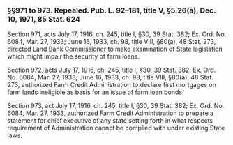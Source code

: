 ### §§971 to 973. Repealed. Pub. L. 92–181, title V, §5.26(a), Dec. 10, 1971, 85 Stat. 624 ###

Section 971, acts July 17, 1916, ch. 245, title I, §30, 39 Stat. 382; Ex. Ord. No. 6084, Mar. 27, 1933; June 16, 1933, ch. 98, title VIII, §80(a), 48 Stat. 273, directed Land Bank Commissioner to make examination of State legislation which might impair the security of farm loans.

Section 972, acts July 17, 1916, ch. 245, title I, §30, 39 Stat. 382; Ex. Ord. No. 6084, Mar. 27, 1933; June 16, 1933, ch. 98, title VIII, §80(a), 48 Stat. 273, authorized Farm Credit Administration to declare first mortgages on farm lands ineligible as basis for an issue of farm loan bonds.

Section 973, act July 17, 1916, ch. 245, title I, §30, 39 Stat. 382; Ex. Ord. No. 6084, Mar. 27, 1933, authorized Farm Credit Administration to prepare a statement for chief executive of any state setting forth in what respects requirement of Administration cannot be complied with under existing State laws.